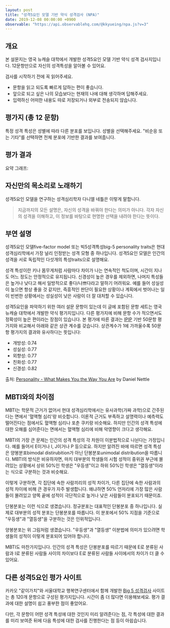 ```yaml
---
layout: post
title: "성격5요인 모델 기반 약식 성격검사 (NPA)"
date: 2019-12-08 00:00:00 +0900
observable: "https://api.observablehq.com/@kkyueing/npa.js?v=3"
---
```

## 개요
본 설문지는 영국 뉴캐슬 대학에서 개발한 성격5요인 모델 기반 약식 성격
검사지입니다. 12문항만으로 자신의 성격특성을 알아볼 수 있어요.

검사를 시작하기 전에 꼭 읽어주세요.

* 문항을 읽고 되도록 빠르게 답하는 편이 좋습니다.
* 앞으로 되고 싶은 나의 모습보다는 현재의 나에 대해 생각하며 답해주세요.
* 입력하신 어떠한 내용도 따로 저장되거나 외부로 전송되지 않습니다.

## 평가지 (총 12 문항)

<div id="ob-viewof-q1" class="ob-block"></div>
<div id="ob-viewof-q2" class="ob-block"></div>
<div id="ob-viewof-q3" class="ob-block"></div>
<div id="ob-viewof-q4" class="ob-block"></div>
<div id="ob-viewof-q5" class="ob-block"></div>
<div id="ob-viewof-q6" class="ob-block"></div>
<div id="ob-viewof-q7" class="ob-block"></div>
<div id="ob-viewof-q8" class="ob-block"></div>
<div id="ob-viewof-q9" class="ob-block"></div>
<div id="ob-viewof-q10" class="ob-block"></div>
<div id="ob-viewof-q11" class="ob-block"></div>
<div id="ob-viewof-q12" class="ob-block"></div>

특정 성격 특성은 성별에 따라 다른 분포를 보입니다. 성별을 선택해주세요.
"비순응 또는 기타"를 선택하면 전체 분포에 기반한 결과를 보여줍니다.

<div id="ob-viewof-gender" class="ob-block"></div>

## 평가 결과

<div id="ob-explanation" class="ob-block"></div>

요약 그래프:

<div id="ob-summaryGraph" class="ob-block"></div>

## 자신만의 목소리로 노래하기

성격5요인 모델을 연구하는 성격심리학자 다니엘 네틀은 이렇게 말합니다.

> 지금까지의 모든 설명은, 자신의 성격을 바꿔야 한다는 의미가 아니다. 각자
> 자신의 성격을 이해하고, 이 정보를 바탕으로 현명한 선택을 내려야 한다는
> 뜻이다.

## 부연 설명

성격5요인 모델five-factor model 또는 빅5성격특성big-5 personality traits은 현대
성격심리학에서 가장 널리 인정받는 성격 모형 중 하나입니다. 성격5요인 모델은
인간의 성격을 서로 독립적인 다섯개의 특성traits으로 설명해요.

성격 특성이란 키나 몸무게처럼 사람마다 차이가 나는 연속적인 척도이며, 시간이
지나도 어느 정도는 안정적으로 유지됩니다. 신경성이 높은 경우를 제외하면, 나머지
특성들은 높거나 낮다고 해서 일방적으로 좋다/나쁘다라고 말하기 어려워요. 예를
들어 성실성이 높으면 항상 좋을 것 같지만, 즉흥적인 판단이 필요한 상황이나
계획에서 벗어나는 일이 빈번한 상황에서는 성실성이 낮은 사람이 더 잘 대처할 수
있습니다.

성격5요인을 파악하기 위한 여러 설문 문항이 있는데 이 글에 포함된 문항 세트는
영국 뉴캐슬 대학에서 개발한 약식 평가지입니다. 다른 평가지에 비해 문항 수가
적으면서도 정확성이 높은 편이라는 장점이 있습니다. 본 평가에 따른 결과는
[IPIP](https://ipip.ori.org) 기반 50문항 평가지와 비교해서 아래와 같은 상관
계수를 갖습니다. 상관계수가 1에 가까울수록 50문항 평가지의 결과와 유사하다는
뜻입니다:

* 개방성: 0.74
* 성실성: 0.77
* 외향성: 0.77
* 친화성: 0.77
* 신경성: 0.82

출처: [Personality - What Makes You the Way You
Are](https://www.amazon.com/dp/0199211434) by Daniel Nettle

## MBTI와의 차이점

MBTI는 학문적 근거가 없어서 현대 성격심리학에서는 유사과학(가짜 과학)으로
간주된다는 면에서 '혈액형 심리'랑 비슷합니다. 이론적 근거도 부족하고 설명력이나
예측력도 떨어진다는 점에서도 혈액형 심리나 포춘 쿠키랑 비슷해요. 하지만 인간의
성격 특성에 대한 오해를 심어준다는 면에서는 혈액형 심리에 비해 악영향이 크다고
생각해요.

MBTI의 가장 큰 문제는 인간의 성격 특성의 각 차원이 이분법적으로 나뉜다는
가정입니다. 예를 들어서 E이거나 I, J이거나 P 등으로요. 하지만 알려진 바에
따르면 성격 특성은 양봉분포bimodal distirubition가 아닌 단봉분포unimodal
distribution을 따릅니다. MBTI의 방식은 비유하자면, 마치 대부분의 학생들의 시험
성적이 중위권 부근에 몰려있는 상황에서 상위 50%인 학생은 "우등생"이고 하위
50%인 학생은 "열등생"이라는 식으로 구분하는 것과 비슷해요.

이렇게 구분하면, 각 집단에 속한 사람끼리의 성적 차이가, 다른 집단에 속한
사람과의 성적 차이에 비해 큰 경우가 자주 발생합니다. 왜냐하면 50% 언저리에
가장 많은 사람들이 몰려있고 양쪽 끝에 성적이 극단적으로 높거나 낮은 사람들이
분포되기 때문이죠.

<div id="ob-unimodalDist" class="ob-block"></div>

단봉분포는 이런 식으로 생겼습니다. 정규분포는 대표적인 단봉분포 중 하나입니다.
실제로 대부분의 성적 분포는 단봉분포를 따릅니다. 이 분포에서 50% 지점을 기준으로
"우등생"과 "열등생"을 구분하는 것은 인위적입니다.

<div id="ob-bimodalDist" class="ob-block"></div>

양봉분포는 위 그림처럼 생겼습니다. "우등생"과 "열등생" 이분법에 의미가 있으려면
학생들의 성적이 이렇게 분포되어 있어야 합니다.

MBTI도 마찬가지입니다. 인간의 성격 특성은 단봉분포를 따르기 때문에 E로 분류된
사람과 I로 분류된 사람들 사이의 차이보다 E로 분류된 사람들 사이에서의 차이가
더 클 수 있어요.

## 다른 성격5요인 평가 사이트

카카오 "같이가치"와 서울대학교 행복연구센터에서 함께 개발한 [Big 5
성격검사](https://together.kakao.com/big-five) 사이트는 총 120개 문항으로
구성된 평가지입니다. 시간이 좀 더 많다면 이용해보세요. 평가 결과에 대한 설명이
쉽고 풍부한 점이 좋았어요.

다만, 각 문항이 어떤 성격 특성에 대한 것인지 미리 알려준다는 점, 각 특성에
대한 결과를 미리 보여준 뒤에 다음 특성에 대한 검사를 진행한다는 점 등이
아쉽습니다.
